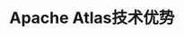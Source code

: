 Apache Atlas技术优势
===================================================================================
